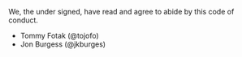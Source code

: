 We, the under signed, have read and agree to abide by this code of conduct.

* Tommy Fotak (@tojofo)
* Jon Burgess (@jkburges)
